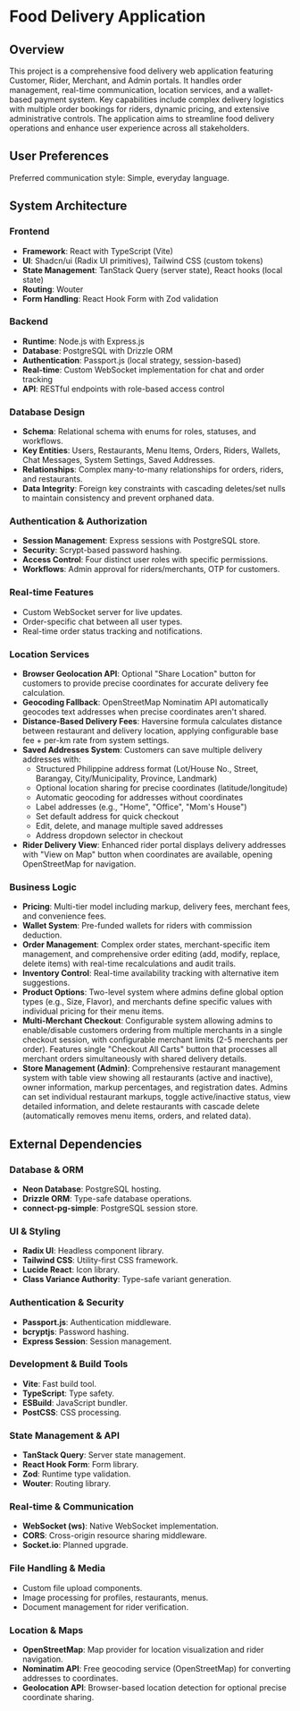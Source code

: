 # Food Delivery Application

## Overview
This project is a comprehensive food delivery web application featuring Customer, Rider, Merchant, and Admin portals. It handles order management, real-time communication, location services, and a wallet-based payment system. Key capabilities include complex delivery logistics with multiple order bookings for riders, dynamic pricing, and extensive administrative controls. The application aims to streamline food delivery operations and enhance user experience across all stakeholders.

## User Preferences
Preferred communication style: Simple, everyday language.

## System Architecture

### Frontend
- **Framework**: React with TypeScript (Vite)
- **UI**: Shadcn/ui (Radix UI primitives), Tailwind CSS (custom tokens)
- **State Management**: TanStack Query (server state), React hooks (local state)
- **Routing**: Wouter
- **Form Handling**: React Hook Form with Zod validation

### Backend
- **Runtime**: Node.js with Express.js
- **Database**: PostgreSQL with Drizzle ORM
- **Authentication**: Passport.js (local strategy, session-based)
- **Real-time**: Custom WebSocket implementation for chat and order tracking
- **API**: RESTful endpoints with role-based access control

### Database Design
- **Schema**: Relational schema with enums for roles, statuses, and workflows.
- **Key Entities**: Users, Restaurants, Menu Items, Orders, Riders, Wallets, Chat Messages, System Settings, Saved Addresses.
- **Relationships**: Complex many-to-many relationships for orders, riders, and restaurants.
- **Data Integrity**: Foreign key constraints with cascading deletes/set nulls to maintain consistency and prevent orphaned data.

### Authentication & Authorization
- **Session Management**: Express sessions with PostgreSQL store.
- **Security**: Scrypt-based password hashing.
- **Access Control**: Four distinct user roles with specific permissions.
- **Workflows**: Admin approval for riders/merchants, OTP for customers.

### Real-time Features
- Custom WebSocket server for live updates.
- Order-specific chat between all user types.
- Real-time order status tracking and notifications.

### Location Services
- **Browser Geolocation API**: Optional "Share Location" button for customers to provide precise coordinates for accurate delivery fee calculation.
- **Geocoding Fallback**: OpenStreetMap Nominatim API automatically geocodes text addresses when precise coordinates aren't shared.
- **Distance-Based Delivery Fees**: Haversine formula calculates distance between restaurant and delivery location, applying configurable base fee + per-km rate from system settings.
- **Saved Addresses System**: Customers can save multiple delivery addresses with:
  - Structured Philippine address format (Lot/House No., Street, Barangay, City/Municipality, Province, Landmark)
  - Optional location sharing for precise coordinates (latitude/longitude)
  - Automatic geocoding for addresses without coordinates
  - Label addresses (e.g., "Home", "Office", "Mom's House")
  - Set default address for quick checkout
  - Edit, delete, and manage multiple saved addresses
  - Address dropdown selector in checkout
- **Rider Delivery View**: Enhanced rider portal displays delivery addresses with "View on Map" button when coordinates are available, opening OpenStreetMap for navigation.

### Business Logic
- **Pricing**: Multi-tier model including markup, delivery fees, merchant fees, and convenience fees.
- **Wallet System**: Pre-funded wallets for riders with commission deduction.
- **Order Management**: Complex order states, merchant-specific item management, and comprehensive order editing (add, modify, replace, delete items) with real-time recalculations and audit trails.
- **Inventory Control**: Real-time availability tracking with alternative item suggestions.
- **Product Options**: Two-level system where admins define global option types (e.g., Size, Flavor), and merchants define specific values with individual pricing for their menu items.
- **Multi-Merchant Checkout**: Configurable system allowing admins to enable/disable customers ordering from multiple merchants in a single checkout session, with configurable merchant limits (2-5 merchants per order). Features single "Checkout All Carts" button that processes all merchant orders simultaneously with shared delivery details.
- **Store Management (Admin)**: Comprehensive restaurant management system with table view showing all restaurants (active and inactive), owner information, markup percentages, and registration dates. Admins can set individual restaurant markups, toggle active/inactive status, view detailed information, and delete restaurants with cascade delete (automatically removes menu items, orders, and related data).

## External Dependencies

### Database & ORM
- **Neon Database**: PostgreSQL hosting.
- **Drizzle ORM**: Type-safe database operations.
- **connect-pg-simple**: PostgreSQL session store.

### UI & Styling
- **Radix UI**: Headless component library.
- **Tailwind CSS**: Utility-first CSS framework.
- **Lucide React**: Icon library.
- **Class Variance Authority**: Type-safe variant generation.

### Authentication & Security
- **Passport.js**: Authentication middleware.
- **bcryptjs**: Password hashing.
- **Express Session**: Session management.

### Development & Build Tools
- **Vite**: Fast build tool.
- **TypeScript**: Type safety.
- **ESBuild**: JavaScript bundler.
- **PostCSS**: CSS processing.

### State Management & API
- **TanStack Query**: Server state management.
- **React Hook Form**: Form library.
- **Zod**: Runtime type validation.
- **Wouter**: Routing library.

### Real-time & Communication
- **WebSocket (ws)**: Native WebSocket implementation.
- **CORS**: Cross-origin resource sharing middleware.
- **Socket.io**: Planned upgrade.

### File Handling & Media
- Custom file upload components.
- Image processing for profiles, restaurants, menus.
- Document management for rider verification.

### Location & Maps
- **OpenStreetMap**: Map provider for location visualization and rider navigation.
- **Nominatim API**: Free geocoding service (OpenStreetMap) for converting addresses to coordinates.
- **Geolocation API**: Browser-based location detection for optional precise coordinate sharing.